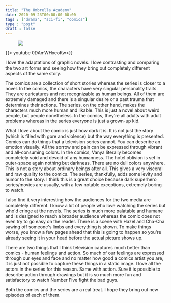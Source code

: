 ```yaml
---
title: "The Umbrella Academy"
date: 2020-09-23T00:00:00-00:00
tags : ["drama", "sci-fi", "comics"]
type : "post"
draft : false
---
```



<figure class="float left medium">
<a target="_blank" href="https://en.wikipedia.org/wiki/The_Umbrella_Academy">
<img src="https://upload.wikimedia.org/wikipedia/en/7/76/UmbrellaAcademy.jpg">
</a>
</figure>

{{< youtube 0DAmWHxeoKw>}}

I love the adaptations of graphic novels. I love contrasting and comparing the two art forms and seeing how they bring out completely different aspects of the same story. 

The comics are a collection of short stories whereas the series is closer to a novel. In the comics, the characters have very singular personality traits. They are caricatures and not recognizable as human beings. All of them are extremely damaged and there is a singular desire or a past trauma that determines their actions. The series, on the other hand, makes the characters much more human and likable. This is just a novel about weird people, but people nonetheless. In the comics, they're all adults with adult problems whereas in the series everyone is just a grown-up kid.

What I love about the comic is just how dark it is. It is not just the story (which is filled with gore and violence) but the way everything is presented. Comics can do things that a television series cannot. You can describe an emotion visually. All the sorrow and pain can be expressed through vibrant and all-consuming colors. In the comics, Vanya literally becomes completely void and devoid of any humanness. The hotel oblivion is set in outer-space again nothing but darkness. There are no dull colors anywhere. This is not a story about ordinary beings after all. This gives a very visceral and raw quality to the comics. The series, thankfully, adds some levity and humor to the story. I think this is a great choice because dark superhero series/movies are usually, with a few notable exceptions, extremely boring to watch.

I also find it very interesting how the audiences for the two media are completely different. I know a lot of people who love watching the series but who'd cringe at the novels. The series is much more palatable and humane and is designed to reach a broader audience whereas the comic does not even try to go easy on the reader. There is a scene with Hazel and Cha-Cha sawing off someone's limbs and everything is shown. To make things worse, you know a few pages ahead that this is going to happen so you're already seeing it in your head before the actual picture shows up.

There are two things that I think television captures much better than comics - human feelings and action. So much of our feelings are expressed through our eyes and face and no matter how good a comics artist you are, it is just not possible to capture these things in a static image. I love all the actors in the series for this reason. Same with action. Sure it is possible to describe action through drawings but it is so much more fun and satisfactory to watch Number Five fight the bad guys. 

Both the comics and the series are a real treat. I hope they bring out new episodes of each of them.